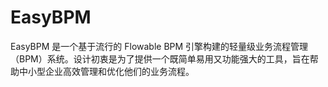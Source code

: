 # EasyBPM
EasyBPM 是一个基于流行的 Flowable BPM 引擎构建的轻量级业务流程管理（BPM）系统。设计初衷是为了提供一个既简单易用又功能强大的工具，旨在帮助中小型企业高效管理和优化他们的业务流程。

